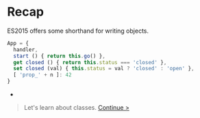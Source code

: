 # Recap

ES2015 offers some shorthand for writing objects.

```js
App = {
  handler,
  start () { return this.go() },
  get closed () { return this.status === 'closed' },
  set closed (val) { this.status = val ? 'closed' : 'open' },
  [ 'prop_' + n ]: 42
}
```

-

> Let's learn about classes. [Continue >](../classes/README.md)
